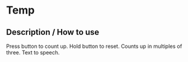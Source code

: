 # Temp

## Description / How to use
Press button to count up. Hold button to reset.
Counts up in multiples of three.
Text to speech.
